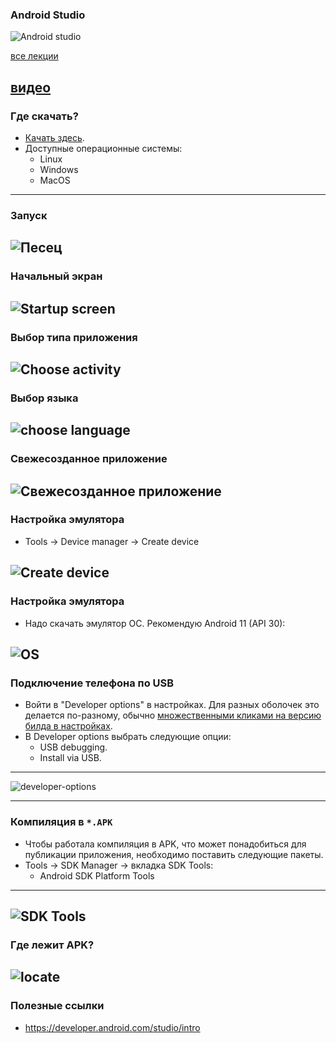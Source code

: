 ### Android Studio

![Android studio](assets/android-studio/logo.png)

[все лекции](https://github.com/dmitryweiner/android-lectures/blob/main/README.md)

[видео]()
---

### Где скачать?
* [Качать здесь](https://developer.android.com/studio#downloads).
* Доступные операционные системы:
  * Linux
  * Windows
  * MacOS
---
  
### Запуск
![Песец](assets/android-studio/startup.png)
---

### Начальный экран
![Startup screen](assets/android-studio/startup-2.png)
---

### Выбор типа приложения
![Choose activity](assets/android-studio/choose-activity.png)
---

### Выбор языка
![choose language](assets/android-studio/choose-language.png)
---

### Свежесозданное приложение
![Свежесозданное приложение](assets/android-studio/app.png)
---

### Настройка эмулятора
* Tools -> Device manager -> Create device

![Create device](assets/android-studio/device.png)
---

### Настройка эмулятора
* Надо скачать эмулятор ОС. Рекомендую Android 11 (API 30):

![OS](assets/android-studio/os.png)
---

### Подключение телефона по USB
* Войти в "Developer options" в настройках. Для разных оболочек это делается по-разному,
обычно [множественными кликами на версию билда в настройках](https://www.digitaltrends.com/mobile/how-to-get-developer-options-on-android/).
* В Developer options выбрать следующие опции:
  * USB debugging.
  * Install via USB.
---
  
![developer-options](assets/android-studio/developer-options.png)

---

### Компиляция в `*.APK`
* Чтобы работала компиляция в APK, что может понадобиться для публикации приложения,
необходимо поставить следующие пакеты.
* Tools -> SDK Manager -> вкладка SDK Tools:
  * Android SDK Platform Tools
---

![SDK Tools](assets/android-studio/sdk.png)
---

### Где лежит APK?
![locate](assets/android-studio/locate.png)
---

### Полезные ссылки
* https://developer.android.com/studio/intro